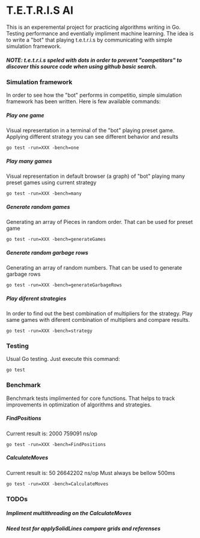 # T.E.T.R.I.S  AI

This is an experemental project for practicing algorithms writing in Go. Testing performance and eventially impliment machine learning. The idea is to write a "bot" that playing t.e.t.r.i.s by communicating with simple simulation framework.

##### NOTE: t.e.t.r.i.s speled with dots in order to prevent "competitors" to discover this source code when using github basic search.

### Simulation framework
In order to see how the "bot" performs in competitio, simple simulation framework has been written. Here is few available commands:

##### Play one game
Visual representation in a terminal of the "bot" playing preset game. Applying different strategy you can see different behavior and results

	go test -run=XXX -bench=one

##### Play many games
Visual representation in default browser (a graph) of "bot" playing many preset games using current strategy

	go test -run=XXX -bench=many

##### Generate random games
Generating an array of Pieces in random order. That can be used for preset game 

	go test -run=XXX -bench=generateGames

##### Generate random garbage rows
Generating an array of random numbers. That can be used to generate garbage rows 

	go test -run=XXX -bench=generateGarbageRows

##### Play diferent strategies
In order to find out the best combination of multipliers for the strategy. Play same games with diferent combination of multipliers and compare results.

	go test -run=XXX -bench=strategy


### Testing
Usual Go testing. Just execute this command:

	go test

### Benchmark
Benchmark tests implimented for core functions. That helps to track improvements in optimization of algorithms and strategies.

##### FindPositions
Current result is: 2000	    759091 ns/op

	go test -run=XXX -bench=FindPositions

##### CalculateMoves
Current result is: 50	  26642202 ns/op  Must always be bellow 500ms

	go test -run=XXX -bench=CalculateMoves

### TODOs
##### Impliment multithreading on the CalculateMoves
##### Need test for applySolidLines compare grids and referenses
